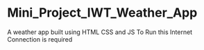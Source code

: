 # Mini_Project_IWT_Weather_App
A weather app built using HTML CSS and JS
To Run this Internet Connection is required
